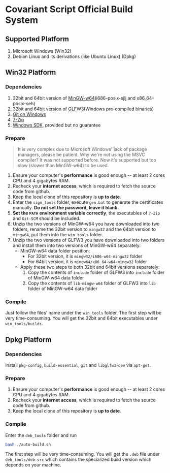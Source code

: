 # Covariant Script Official Build System
## Supported Platform
1. Microsoft Windows (Win32)
2. Debian Linux and its derivations (like Ubuntu Linux) (Dpkg)
## Win32 Platform
### Dependencies
1. 32bit and 64bit version of [MinGW-w64](https://sourceforge.net/projects/mingw-w64/)(i686-posix-sjlj and x86_64-posix-seh)
2. 32bit and 64bit version of [GLFW3](https://www.glfw.org/download.html)(Windows pre-compiled binaries)
3. [Git on Windows](https://git-scm.com/)
4. [7-Zip](https://www.7-zip.org/)
5. [Windows SDK](./sign_tools), provided but no guarantee
### Prepare
> It is very complex due to Microsoft Windows' lack of package managers, please be patient. Why we're not using the MSVC compiler? It was not supported before. Now it's supported but too slow (slower than MinGW-w64) to be used.

1. Ensure your computer's **performance** is good enough -- at least 2 cores CPU and 4 gigabytes RAM.
2. Recheck your **internet access**, which is required to fetch the source code from github.
3. Keep the local clone of this repository is **up to date**.
4. Enter the `sign_tools` folder, execute `gen.bat` to generate the certificates manually. **Do not set the password, leave it blank.**
5. **Set the `PATH` environment variable correctly**, the executables of `7-Zip` and `Git-SCM` should be included.
6. Unzip the two versions of MinGW-w64 you have downloaded into two folders, rename the 32bit version to `mingw32` and the 64bit version to `mingw64`, put them into the `win_tools` folder.
7. Unzip the two versions of GLFW3 you have downloaded into two folders and install them into two versions of MinGW-w64 separately:
    - MinGW-w64 data folder position:
        - For 32bit version, it is `mingw32/i686-w64-mingw32` folder
        - For 64bit version, it is `mingw64/x86_64-w64-mingw32` folder
    - Apply these two steps to both 32bit and 64bit versions separately:
        1) Copy the contents of `include` folder of GLFW3 into `include` folder of MinGW-w64 data folder
        2) Copy the contents of `lib-mingw-w64` folder  of GLFW3 into `lib` folder of MinGW-w64 data folder
### Compile
Just follow the files' name under the `win_tools` folder. The first step will be very time-consuming. You will get the 32bit and 64bit executables under `win_tools/builds`.
## Dpkg Platform
### Dependencies
Install `pkg-config`, `build-essential`, `git` and `libglfw3-dev` via `apt-get`.
### Prepare
1. Ensure your computer's **performance** is good enough -- at least 2 cores CPU and 4 gigabytes RAM.
2. Recheck your **internet access**, which is required to fetch the source code from github.
3. Keep the local clone of this repository is **up to date**.
### Compile
Enter the `deb_tools` folder and run
```sh
bash ./auto-build.sh
```
The first step will be very time-consuming. You will get the `.deb` file under `deb_tools/deb-src` which contains the specialized build version which depends on your machine.

